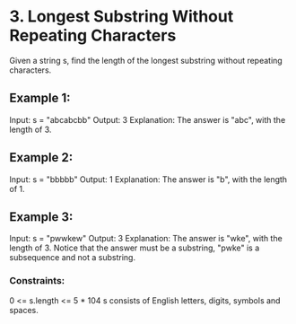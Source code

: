 # 3. Longest Substring Without Repeating Characters

Given a string s, find the length of the longest substring without repeating characters.


## Example 1:

Input: s = "abcabcbb"
Output: 3
Explanation: The answer is "abc", with the length of 3.


## Example 2:

Input: s = "bbbbb"
Output: 1
Explanation: The answer is "b", with the length of 1.


## Example 3:

Input: s = "pwwkew"
Output: 3
Explanation: The answer is "wke", with the length of 3.
Notice that the answer must be a substring, "pwke" is a subsequence and not a substring.
 

### Constraints:

0 <= s.length <= 5 * 104
s consists of English letters, digits, symbols and spaces.